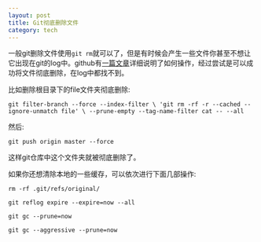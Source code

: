 ```yaml
---
layout: post
title: Git彻底删除文件
category: tech
---
```

一般git删除文件使用`git rm`就可以了，但是有时候会产生一些文件你甚至不想让它出现在git的log中。github有[一篇文章](https://help.github.com/articles/remove-sensitive-data)详细说明了如何操作，经过尝试是可以成功将文件彻底删除，在log中都找不到。

比如删除根目录下的file文件夹彻底删除: 

`git filter-branch --force --index-filter \
  'git rm -rf -r --cached --ignore-unmatch file' \
  --prune-empty --tag-name-filter cat -- --all`

然后: 

`git push origin master --force`

这样git仓库中这个文件夹就被彻底删除了。

如果你还想清除本地的一些缓存，可以依次进行下面几部操作: 

`rm -rf .git/refs/original/`

`git reflog expire --expire=now --all`

`git gc --prune=now`

`git gc --aggressive --prune=now`